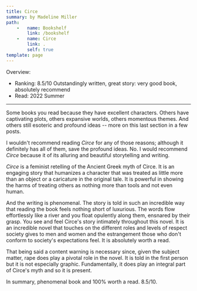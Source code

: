 ```yaml
---
title: Circe
summary: by Madeline Miller
path:
    -   name: Bookshelf
        link: /bookshelf
    -   name: Circe
        link: .
        self: true
template: page
---
```


Overview:

- Ranking: 8.5/10 Outstandingly written, great story: very good book, absolutely recommend
- Read: 2022 Summer

---

Some books you read because they have excellent characters. Others have captivating plots, others expansive worlds, others momentous themes. And others still esoteric and profound ideas -- more on this last section in a few posts.

I wouldn't recommend reading *Circe* for any of those reasons; although it definitely has all of them, save the profound ideas. No. I would recommend *Circe* because it of its alluring and beautiful storytelling and writing.

*Circe* is a feminist retelling of the Ancient Greek myth of Circe. It is an engaging story that humanizes a character that was treated as little more than an object or a caricature in the original tale. It is powerful in showing the harms of treating others as nothing more than tools and not even human.

And the writing is phenomenal. The story is told in such an incredible way that reading the book feels nothing short of luxurious. The words flow effortlessly like a river and you float opulently along them, ensnared by their grasp. You see and feel Circe's story intimately throughout this novel. It is an incredible novel that touches on the different roles and levels of respect society gives to men and women and the estrangement those who don't conform to society's expectations feel. It is absolutely worth a read.

That being said a content warning is necessary since, given the subject matter, rape does play a pivotal role in the novel. It is told in the first person but it is not especially graphic. Fundamentally, it does play an integral part of Circe's myth and so it is present.

In summary, phenomenal book and 100% worth a read. 8.5/10.

